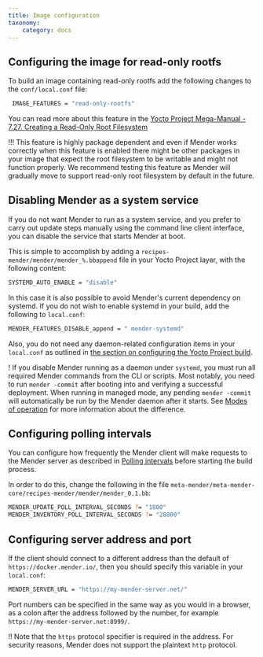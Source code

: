```yaml
---
title: Image configuration
taxonomy:
    category: docs
---
```


## Configuring the image for read-only rootfs

To build an image containing read-only rootfs add the following changes to the `conf/local.conf` file:

```bash
 IMAGE_FEATURES = "read-only-rootfs"
```

You can read more about this feature in the [Yocto Project Mega-Manual - 7.27. Creating a Read-Only Root Filesystem](https://www.yoctoproject.org/docs/latest/mega-manual/mega-manual.html#creating-a-read-only-root-filesystem)

!!! This feature is highly package dependent and even if Mender works correctly when this feature is enabled there might be other packages in your image that expect the root filesystem to be writable and might not function properly. We recommend testing this feature as Mender will gradually move to support read-only root filesystem by default in the future.

## Disabling Mender as a system service

If you do not want Mender to run as a system service, and you prefer to carry out update steps manually using the command line client interface, you can disable the service that starts Mender at boot.

This is simple to accomplish by adding a `recipes-mender/mender/mender_%.bbappend` file in your Yocto Project layer, with the following content:

```bash
SYSTEMD_AUTO_ENABLE = "disable"
```

In this case it is also possible to avoid Mender's current dependency on systemd. If you do not wish to enable systemd in your build, add the following to `local.conf`:

```bash
MENDER_FEATURES_DISABLE_append = " mender-systemd"
```

Also, you do not need any daemon-related configuration items in your `local.conf` as outlined in [the section on configuring the Yocto Project build](../../../04.Artifacts/10.Yocto-project/01.Building/docs.md#configuring-the-build).

! If you disable Mender running as a daemon under `systemd`, you must run all required Mender commands from the CLI or scripts. Most notably, you need to run `mender -commit` after booting into and verifying a successful deployment. When running in managed mode, any pending `mender -commit` will automatically be run by the Mender daemon after it starts. See [Modes of operation](../../../02.Overview/01.Introduction/docs.md#client-modes-of-operation) for more information about the difference.


## Configuring polling intervals

You can configure how frequently the Mender client will make requests to the Mender server
as described in [Polling intervals](../../../03.Client-installation/06.Configuration-file/01.Polling-intervals/docs.md) before
starting the build process.

In order to do this, change the following in the file
`meta-mender/meta-mender-core/recipes-mender/mender/mender_0.1.bb`:

```bash
MENDER_UPDATE_POLL_INTERVAL_SECONDS ?= "1800"
MENDER_INVENTORY_POLL_INTERVAL_SECONDS ?= "28800"
```


## Configuring server address and port

If the client should connect to a different address than the default of `https://docker.mender.io/`, then you should specify this variable in your `local.conf`:

```bash
MENDER_SERVER_URL = "https://my-mender-server.net/"
```

Port numbers can be specified in the same way as you would in a browser, as a colon after the address followed by the number, for example `https://my-mender-server.net:8999/`.

!! Note that the `https` protocol specifier is required in the address. For security reasons, Mender does not support the plaintext `http` protocol.
